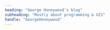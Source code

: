 ```yaml
---
heading: "George Honeywood's blog"
subheading: "Mostly about programming & GIS"
handle: "GeorgeHoneywood"
---
```

